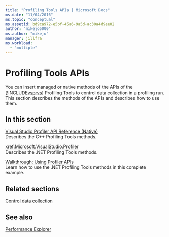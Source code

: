 ```yaml
---
title: "Profiling Tools APIs | Microsoft Docs"
ms.date: "11/04/2016"
ms.topic: "conceptual"
ms.assetid: bd9ca972-e5bf-45a6-9a5d-ac30a4d9ee02
author: "mikejo5000"
ms.author: "mikejo"
manager: jillfra
ms.workload: 
  - "multiple"
---
```

# Profiling Tools APIs
You can insert managed or native methods of the APIs of the [!INCLUDE[vsprvs](../code-quality/includes/vsprvs_md.md)] Profiling Tools to control data collection in a profiling run. This section describes the methods of the APIs and describes how to use them.  
  
## In this section  
 [Visual Studio Profiler API Reference (Native)](../profiling/visual-studio-profiler-api-reference-native.md)  
 Describes the C++ Profiling Tools methods.  
  
 <xref:Microsoft.VisualStudio.Profiler>  
 Describes the .NET Profiling Tools methods.  
  
 [Walkthrough: Using Profiler APIs](../profiling/walkthrough-using-profiler-apis.md)  
 Learn how to use the .NET Profiling Tools methods in this complete example.  
  
## Related sections  
 [Control data collection](../profiling/controlling-data-collection.md)  
  
## See also  
 [Performance Explorer](../profiling/performance-explorer.md)